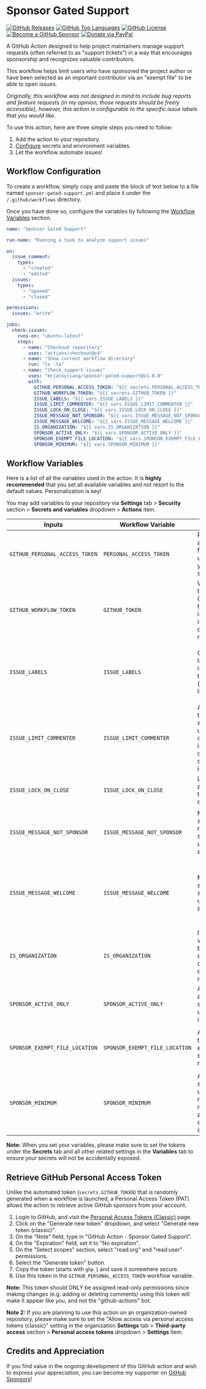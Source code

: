 Sponsor Gated Support
======================

[![GitHub Releases](https://img.shields.io/github/v/release/mrjackyliang/sponsor-gated-support?style=flat-square&logo=github&logoColor=%23ffffff&color=%23b25da6)](https://github.com/mrjackyliang/sponsor-gated-support/releases)
[![GitHub Top Languages](https://img.shields.io/github/languages/top/mrjackyliang/sponsor-gated-support?style=flat-square&logo=javascript&logoColor=%23ffffff&color=%236688c3)](https://github.com/mrjackyliang/sponsor-gated-support)
[![GitHub License](https://img.shields.io/github/license/mrjackyliang/sponsor-gated-support?style=flat-square&logo=googledocs&logoColor=%23ffffff&color=%2348a56a)](https://github.com/mrjackyliang/sponsor-gated-support/blob/main/LICENSE)
[![Become a GitHub Sponsor](https://img.shields.io/badge/github-sponsor-gray?style=flat-square&logo=githubsponsors&logoColor=%23ffffff&color=%23eaaf41)](https://github.com/sponsors/mrjackyliang)
[![Donate via PayPal](https://img.shields.io/badge/paypal-donate-gray?style=flat-square&logo=paypal&logoColor=%23ffffff&color=%23ce4a4a)](https://liang.nyc/paypal)

A GitHub Action designed to help project maintainers manage support requests (often referred to as "support tickets") in a way that encourages sponsorship and recognizes valuable contributors.

This workflow helps limit users who have sponsored the project author or have been selected as an important contributor via an "exempt file" to be able to open issues.

_Originally, this workflow was not designed in mind to include bug reports and feature requests (in my opinion, those requests should be freely accessible), however, this action is configurable to the specific issue labels that you would like._

To use this action, here are three simple steps you need to follow:
1. Add the action to your repository.
2. [Configure](#workflow-variables) secrets and environment variables.
3. Let the workflow automate issues!

## Workflow Configuration
To create a workflow, simply copy and paste the block of text below to a file named `sponsor-gated-support.yml` and place it under the `/.github/workflows` directory.

Once you have done so, configure the variables by following the [Workflow Variables](#workflow-variables) section.

```yaml
name: "Sponsor Gated Support"

run-name: "Running a task to analyze support issues"

on:
  issue_comment:
    types:
      - "created"
      - "edited"
  issues:
    types:
      - "opened"
      - "closed"

permissions:
  issues: "write"

jobs:
  check-issues:
    runs-on: "ubuntu-latest"
    steps:
      - name: "Checkout repository"
        uses: "actions/checkout@v4"
      - name: "Show current workflow directory"
        run: "ls -la"
      - name: "Check support issues"
        uses: "mrjackyliang/sponsor-gated-support@v1.0.0"
        with:
          GITHUB_PERSONAL_ACCESS_TOKEN: "${{ secrets.PERSONAL_ACCESS_TOKEN }}"
          GITHUB_WORKFLOW_TOKEN: "${{ secrets.GITHUB_TOKEN }}"
          ISSUE_LABELS: "${{ vars.ISSUE_LABELS }}"
          ISSUE_LIMIT_COMMENTER: "${{ vars.ISSUE_LIMIT_COMMENTER }}"
          ISSUE_LOCK_ON_CLOSE: "${{ vars.ISSUE_LOCK_ON_CLOSE }}"
          ISSUE_MESSAGE_NOT_SPONSOR: "${{ vars.ISSUE_MESSAGE_NOT_SPONSOR }}"
          ISSUE_MESSAGE_WELCOME: "${{ vars.ISSUE_MESSAGE_WELCOME }}"
          IS_ORGANIZATION: "${{ vars.IS_ORGANIZATION }}"
          SPONSOR_ACTIVE_ONLY: "${{ vars.SPONSOR_ACTIVE_ONLY }}"
          SPONSOR_EXEMPT_FILE_LOCATION: "${{ vars.SPONSOR_EXEMPT_FILE_LOCATION }}"
          SPONSOR_MINIMUM: "${{ vars.SPONSOR_MINIMUM }}"
```

## Workflow Variables
Here is a list of all the variables used in the action. It is __highly recommended__ that you set all available variables and not resort to the default values. Personalization is key!

You may add variables to your repository via __Settings__ tab > __Security__ section > __Secrets and variables__ dropdown > __Actions__ item.

| Inputs                         | Workflow Variable              | Description                                                                                 | Required | Accepts                                                                                                          | Default                                                                                                                                               |
|--------------------------------|--------------------------------|---------------------------------------------------------------------------------------------|----------|------------------------------------------------------------------------------------------------------------------|-------------------------------------------------------------------------------------------------------------------------------------------------------|
| `GITHUB_PERSONAL_ACCESS_TOKEN` | `PERSONAL_ACCESS_TOKEN`        | Personal access token from GitHub used to fetch your sponsors                               | `true`   | Token manually generated via the the [Personal Access Tokens (Classic)](https://github.com/settings/tokens) page |                                                                                                                                                       |
| `GITHUB_WORKFLOW_TOKEN`        | `GITHUB_TOKEN`                 | Workflow token from GitHub used to perform issue and issue comment moderation               | `true`   | Token automatically generated on each workflow run                                                               |                                                                                                                                                       |
| `ISSUE_LABELS`                 | `ISSUE_LABELS`                 | Only set limits on issues with these labels (comma de-limited list)                         | `false`  | Comma-delimited list of issue label names. For example, `support` or `support,amazing support`                   | `support`                                                                                                                                             |
| `ISSUE_LIMIT_COMMENTER`        | `ISSUE_LIMIT_COMMENTER`        | Allow only the sponsoring user (that opened the issue) and contributor to comment on issues | `false`  | `true` or `false`                                                                                                | `true`                                                                                                                                                |
| `ISSUE_LOCK_ON_CLOSE`          | `ISSUE_LOCK_ON_CLOSE`          | Lock issues as soon as they become closed                                                   | `false`  | `true` or `false`                                                                                                | `true`                                                                                                                                                |
| `ISSUE_MESSAGE_NOT_SPONSOR`    | `ISSUE_MESSAGE_NOT_SPONSOR`    | Message to send when a non-sponsoring user opens an issue                                   | `false`  | A message for non-sponsors to sponsor you.                                                                       | `Apologies! Only sponsoring users are allowed to open issues. Please sponsor the owner of this repository, then try again.`                           |
| `ISSUE_MESSAGE_WELCOME`        | `ISSUE_MESSAGE_WELCOME`        | Message to send when a sponsoring user opens an issue                                       | `false`  | A message for sponsors to thank them for sponsoring you.                                                         | `Thank you for your support! We appreciate your sponsorship and are here to help. We will review your issue and get back to you as soon as possible.` |
| `IS_ORGANIZATION`              | `IS_ORGANIZATION`              | If this workflow is being used on an organization-owned repository                          | `false`  | `true` or `false`                                                                                                | `false`                                                                                                                                               |
| `SPONSOR_ACTIVE_ONLY`          | `SPONSOR_ACTIVE_ONLY`          | Allow only active sponsoring users to open issues                                           | `false`  | `true` or `false`                                                                                                | `true`                                                                                                                                                |
| `SPONSOR_EXEMPT_FILE_LOCATION` | `SPONSOR_EXEMPT_FILE_LOCATION` | A list of users that are exempt from sponsorship requirement                                | `false`  | File path based on root (not workflow) project directory. For example, `./SPONSOR_EXEMPT`                        | `./SPONSOR_EXEMPT`                                                                                                                                    |
| `SPONSOR_MINIMUM`              | `SPONSOR_MINIMUM`              | Allow only sponsoring users that reach this minimum amount (in cents) to open issues        | `false`  | A number displayed in cents. For example, $0.50 would be `50` and $10.00 would be `1000`                         | `0`                                                                                                                                                   |

__Note:__ When you set your variables, please make sure to set the tokens under the __Secrets__ tab and all other related settings in the __Variables__ tab to ensure your secrets will not be accidentally exposed.

## Retrieve GitHub Personal Access Token
Unlike the automated token (`secrets.GITHUB_TOKEN`) that is randomly generated when a workflow is launched, a Personal Access Token (PAT) allows the action to retrieve active GitHub sponsors from your account.

1. Login to GitHub, and visit the [Personal Access Tokens (Classic)](https://github.com/settings/tokens) page.
2. Click on the "Generate new token" dropdown, and select "Generate new token (classic)".
3. On the "Note" field, type in "GitHub Action - Sponsor Gated Support".
4. On the "Expiration" field, set it to "No expiration".
5. On the "Select scopes" section, select "read:org" and "read:user" permissions.
6. Select the "Generate token" button.
7. Copy the token (starts with `ghp_`) and save it somewhere secure.
8. Use this token in the `GITHUB_PERSONAL_ACCESS_TOKEN` workflow variable.

__Note:__ This token should ONLY be assigned read-only permissions since making changes (e.g. adding or deleting comments) using this token will make it appear like you, and not the "github-actions" bot.

__Note 2:__ If you are planning to use this action on an organization-owned repository, please make sure to set the "Allow access via personal access tokens (classic)" setting in the organization __Settings__ tab > __Third-party access__ section > __Personal access tokens__ dropdown > __Settings__ item.

## Credits and Appreciation
If you find value in the ongoing development of this GitHub action and wish to express your appreciation, you can become my supporter on [GitHub Sponsors](https://github.com/sponsors/mrjackyliang)!
